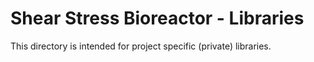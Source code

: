 # Shear Stress Bioreactor - Libraries
This directory is intended for project specific (private) libraries.
